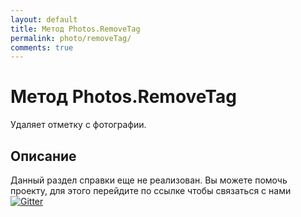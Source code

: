 ```yaml
---
layout: default
title: Метод Photos.RemoveTag
permalink: photo/removeTag/
comments: true
---
```

# Метод Photos.RemoveTag
Удаляет отметку с фотографии.

## Описание
Данный раздел справки еще не реализован. Вы  можете помочь проекту, для этого перейдите по ссылке чтобы связаться с нами [![Gitter](https://badges.gitter.im/Join%20Chat.svg)](https://gitter.im/vknet/vk?utm_source=badge&utm_medium=badge&utm_campaign=pr-badge)
